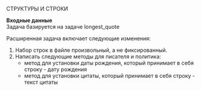  СТРУКТУРЫ И СТРОКИ

**Входные данные**  
Задача базируется на задаче longest_quote

Расширенная задача включает следующие изменения:
1. Набор строк в файле произвольный, а не фиксированный.
2. Написать следующие методы для писателя и политика:  
    * метод для установки даты рождения, который принимает в себя строку - дату рождения  
    * метод для установки цитаты, который принимает в себя строку - текст цитаты  
